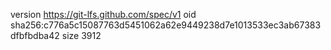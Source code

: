 version https://git-lfs.github.com/spec/v1
oid sha256:c776a5c15087763d5451062a62e9449238d7e1013533ec3ab67383dfbfbdba42
size 3912
